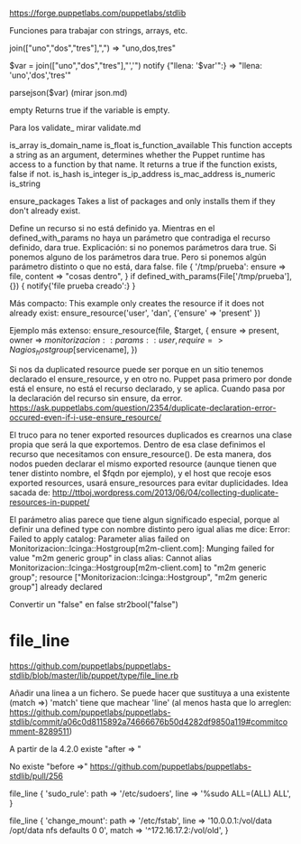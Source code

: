 https://forge.puppetlabs.com/puppetlabs/stdlib

Funciones para trabajar con strings, arrays, etc.

join(["uno","dos","tres"],",") => "uno,dos,tres"

$var = join(["uno","dos","tres"],"','")
notify {"llena: '$var'":} => "llena: 'uno','dos','tres'"


parsejson($var) (mirar json.md)

empty
Returns true if the variable is empty.

Para los validate_ mirar validate.md

is_array
is_domain_name
is_float
is_function_available
  This function accepts a string as an argument, determines whether the Puppet runtime has access to a function by that name. It returns a true if the function exists, false if not.
is_hash
is_integer
is_ip_address
is_mac_address
is_numeric
is_string


ensure_packages
Takes a list of packages and only installs them if they don't already exist.



Define un recurso si no está definido ya. Mientras en el defined_with_params no haya un parámetro que contradiga el recurso definido, dara true.
Explicación: si no ponemos parámetros dara true. Si ponemos alguno de los parámetros dara true. Pero si ponemos algún parámetro distinto o que no está, dara false.
file { '/tmp/prueba':
  ensure => file,
  content => "cosas dentro",
}
if defined_with_params(File['/tmp/prueba'], {}) {
  notify{'file prueba creado':}
}


Más compacto:
This example only creates the resource if it does not already exist:
ensure_resource('user', 'dan', {'ensure' => 'present' })

Ejemplo más extenso:
ensure_resource(file, $target, {
  ensure => present,
  owner => $monitorizacion::params::user,
  require => Nagios_hostgroup[$servicename],
})

Si nos da duplicated resource puede ser porque en un sitio tenemos declarado el ensure_resource, y en otro no.
Puppet pasa primero por donde está el ensure, no está el recurso declarado, y se aplica.
Cuando pasa por la declaración del recurso sin ensure, da error.
https://ask.puppetlabs.com/question/2354/duplicate-declaration-error-occured-even-if-i-use-ensure_resource/


El truco para no tener exported resources duplicados es crearnos una clase propia que será la que exportemos.
Dentro de esa clase definimos el recurso que necesitamos con ensure_resource().
De esta manera, dos nodos pueden declarar el mismo exported resource (aunque tienen que tener distinto nombre, el $fqdn por ejemplo), y el host que recoje esos exported resources, usará ensure_resources para evitar duplicidades.
Idea sacada de: http://ttboj.wordpress.com/2013/06/04/collecting-duplicate-resources-in-puppet/


El parámetro alias parece que tiene algun significado especial, porque al definir una defined type con nombre distinto pero igual alias me dice:
Error: Failed to apply catalog: Parameter alias failed on Monitorizacion::Icinga::Hostgroup[m2m-client.com]: Munging failed for value "m2m generic group" in class alias: Cannot alias Monitorizacion::Icinga::Hostgroup[m2m-client.com] to "m2m generic group"; resource ["Monitorizacion::Icinga::Hostgroup", "m2m generic group"] already declared


Convertir un "false" en false
str2bool("false")



# file_line
https://github.com/puppetlabs/puppetlabs-stdlib/blob/master/lib/puppet/type/file_line.rb

Añadir una linea a un fichero.
Se puede hacer que sustituya a una existente (match =>)
'match' tiene que machear 'line' (al menos hasta que lo arreglen: https://github.com/puppetlabs/puppetlabs-stdlib/commit/a06c0d8115892a74666676b50d4282df9850a119#commitcomment-8289511)

A partir de la 4.2.0 existe
"after => "

No existe "before =>"
https://github.com/puppetlabs/puppetlabs-stdlib/pull/256

file_line { 'sudo_rule':
  path => '/etc/sudoers',
  line => '%sudo ALL=(ALL) ALL',
}

file_line { 'change_mount':
  path  => '/etc/fstab',
  line  => '10.0.0.1:/vol/data /opt/data nfs defaults 0 0',
  match => '^172.16.17.2:/vol/old',
}
